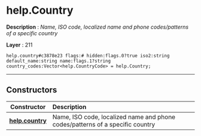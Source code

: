 # help.Country

**Description** : *Name, ISO code, localized name and phone codes/patterns of a specific country*

**Layer** : 211

```tl
help.country#c3878e23 flags:# hidden:flags.0?true iso2:string default_name:string name:flags.1?string country_codes:Vector<help.CountryCode> = help.Country;
```

---

## Constructors

| Constructor | Description |
| :---: | :--- |
| [**help.country**](constructor/help.country) | Name, ISO code, localized name and phone codes/patterns of a specific country |